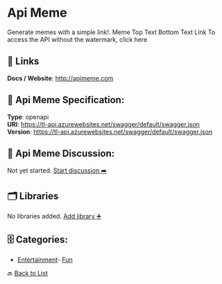 # Api Meme

Generate memes with a simple link!. Meme Top Text Bottom Text Link To access the API without the watermark, click here

##  🔗 Links
**Docs / Website**: http://apimeme.com

## 🧬 Api Meme Specification:
**Type**: openapi  
**URI**: https://tl-api.azurewebsites.net/swagger/default/swagger.json  
**Version**: https://tl-api.azurewebsites.net/swagger/default/swagger.json

## 💬 Api Meme Discussion:
Not yet started. [Start discussion ➡️](https://github.com/apis-list/apis-list/discussions/new)

## 🗂️ Libraries

No libraries added. [Add library ➕](https://github.com/apis-list/apis-list/edit/main/apis.yaml#L886)    


## 🗄️ Categories:
- [Entertainment](https://github.com/apis-list/apis-list#entertainment-)- [Fun](https://github.com/apis-list/apis-list#fun-)

🔙  [Back to List](https://github.com/apis-list/apis-list)
